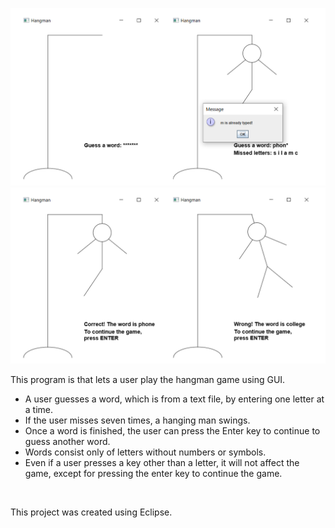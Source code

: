 ![preview01](/img/hangman01.png)
![preview02](/img/hangman02.png)

This program is that lets a user play the hangman game using GUI.

- A user guesses a word, which is from a text file, by entering one letter at a time.
- If the user misses seven times, a hanging man swings.
- Once a word is finished, the user can press the Enter key to continue to guess another word.
- Words consist only of letters without numbers or symbols.
- Even if a user presses a key other than a letter, it will not affect the game, except for pressing the enter key to continue the game.

<br/>

This project was created using Eclipse.